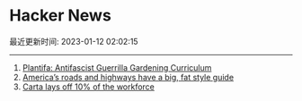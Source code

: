 # Hacker News

最近更新时间: 2023-01-12 02:02:15

--- 
1. [Plantifa: Antifascist Guerrilla Gardening Curriculum](https://pdxscholar.library.pdx.edu/cgi/viewcontent.cgi?article=1338&context=nwjte) 
2. [America’s roads and highways have a big, fat style guide](https://www.beautifulpublicdata.com/the-style-guide-for-americas-highways-mutcd/) 
3. [Carta lays off 10% of the workforce](https://news.ycombinator.com/item?id=34341186) 
